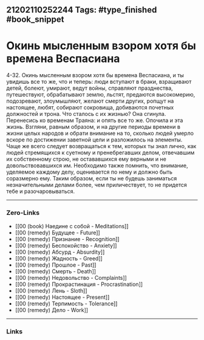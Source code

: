 21202110252244
Tags: #type_finished #book_snippet 
---
# Окинь мысленным взором хотя бы времена Веспасиана

 4-32. Окинь мысленным взором хотя бы времена Веспасиана, и ты увидишь все то же, что и теперь: люди вступают в браки, взращивают детей, болеют, умирают, ведут войны, справляют празднества, путешествуют, обрабатывают землю, льстят, предаются высокомерию, подозревают, злоумышляют, желают смерти других, ропщут на настоящее, любят, собирают сокровища, добиваются почетных должностей и трона. Что сталось с их жизнью? Она сгинула. Перенесись ко временам Траяна: и опять все то же. Опочила и эта жизнь. Взгляни, равным образом, и на другие периоды времени в жизни целых народов и обрати внимание на то, сколько людей умерло вскоре по достижении заветной цели и разложилось на элементы. Чаще же всего следует возвращаться к тем, которых ты знал лично, как людей стремящихся к суетному и пренебрегавших делом, отвечавшим их собственному строю, не остававшихся ему верными и не довольствовавшихся им. Необходимо также помнить, что внимание, уделяемое каждому делу, оценивается по нему и должно быть соразмерно ему. Таким образом, если ты не будешь заниматься незначительными делами более, чем приличествует, то не придется тебе и разочаровываться. 

---
### Zero-Links
 - [[00 (book) Наедине с собой - Meditations]]
 - [[00 (remedy) Будущее - Future]]
 - [[00 (remedy) Признание - Recognition]]
 - [[00 (remedy) Беспокойство - Anxiety]]
 - [[00 (remedy) Абсурд - Absurdity]]
 - [[00 (remedy) Жадность - Greed]]
 - [[00 (remedy) Прошлое - Past]]
 - [[00 (remedy) Смерть - Death]]
 - [[00 (remedy) Недовольство - Complaints]]
 - [[00 (remedy) Прокрастинация - Procrastination]]
 - [[00 (remedy) Лень - Sloth]] 
 - [[00 (remedy) Настоящее - Present]]
 - [[00 (remedy) Терпимость - Tolerance]]
 - [[00 (remedy) Дело - Work]]
---
### Links
